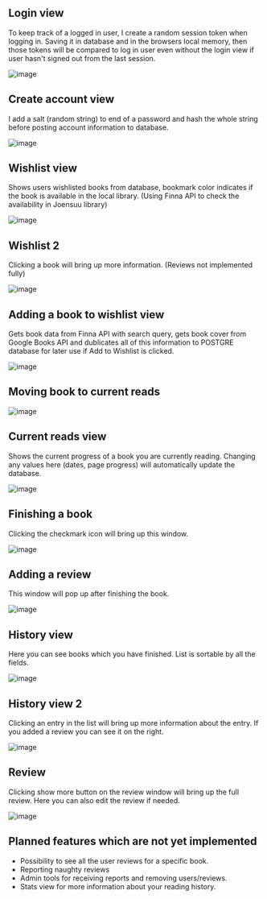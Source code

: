 
## Login view
To keep track of a logged in user, I create a random session token when logging in. Saving it in database and in the browsers local memory, then those tokens will be compared to log in user even without the login view if user hasn't signed out from
the last session.

![image](https://github.com/nisuaija/LibApp/assets/57667279/8ce88622-b145-4f91-bf83-2eb04a838d58)

## Create account view
I add a salt (random string) to end of a password and hash the whole string before posting account information to database.

![image](https://github.com/nisuaija/LibApp/assets/57667279/670bd5ed-9769-4db6-b488-d4ab61589bdc)

## Wishlist view
Shows users wishlisted books from database, bookmark color indicates if the book is available in the local library. (Using Finna API to check the availability in Joensuu library)

![image](https://github.com/nisuaija/LibApp/assets/57667279/8f5dcf1d-214c-42c8-b2f8-a4143efb6633)

## Wishlist 2
Clicking a book will bring up more information. (Reviews not implemented fully)

![image](https://github.com/nisuaija/LibApp/assets/57667279/3d882680-06d6-41ec-a459-7906c97a7b37)


## Adding a book to wishlist view
Gets book data from Finna API with search query, gets book cover from Google Books API and dublicates all of this information to POSTGRE database for later use if Add to Wishlist is clicked.

![image](https://github.com/nisuaija/LibApp/assets/57667279/073e8b95-cbe3-4485-b1c4-da0002f14c85)


## Moving book to current reads
![image](https://github.com/nisuaija/LibApp/assets/57667279/708d6aa3-2ebc-428c-b42f-19bbbb7824fe)

## Current reads view
Shows the current progress of a book you are currently reading. Changing any values here (dates, page progress) will automatically update the database.

![image](https://github.com/nisuaija/LibApp/assets/57667279/073808eb-0311-4a75-846e-bc0cdadf7e84)

## Finishing a book
Clicking the checkmark icon will bring up this window.

![image](https://github.com/nisuaija/LibApp/assets/57667279/74616966-5a40-4b33-951d-94737f90db30)

## Adding a review
This window will pop up after finishing the book.

![image](https://github.com/nisuaija/LibApp/assets/57667279/be194d1b-b703-4dc4-9fff-c33b9c3c7454)

## History view
Here you can see books which you have finished. List is sortable by all the fields.

![image](https://github.com/nisuaija/LibApp/assets/57667279/8bf72dcb-62d7-4760-9144-fa7981033376)

## History view 2
Clicking an entry in the list will bring up more information about the entry. If you added a review you can see it on the right.

![image](https://github.com/nisuaija/LibApp/assets/57667279/b85efc1d-3b7a-42a6-b850-f2c970d4f4ff)


## Review
Clicking show more button on the review window will bring up the full review. Here you can also edit the review if needed.

![image](https://github.com/nisuaija/LibApp/assets/57667279/1c2e9d0f-f3f8-4a83-953e-a099b931caad)


## Planned features which are not yet implemented
- Possibility to see all the user reviews for a specific book.
- Reporting naughty reviews
- Admin tools for receiving reports and removing users/reviews.
- Stats view for more information about your reading history.



